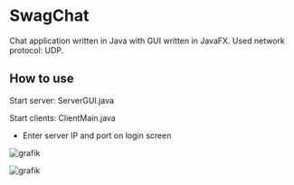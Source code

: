 # SwagChat
Chat application written in Java with GUI written in JavaFX. Used network protocol: UDP.

## How to use
Start server: ServerGUI.java

Start clients: ClientMain.java
- Enter server IP and port on login screen 

![grafik](https://github.com/tau-gamma/swagchat/assets/10462496/ffe7d745-4e5e-49aa-bed8-0783f38158bf)

![grafik](https://github.com/tau-gamma/swagchat/assets/10462496/7c2a6315-732a-41e3-9c51-21aaeee2868c)
